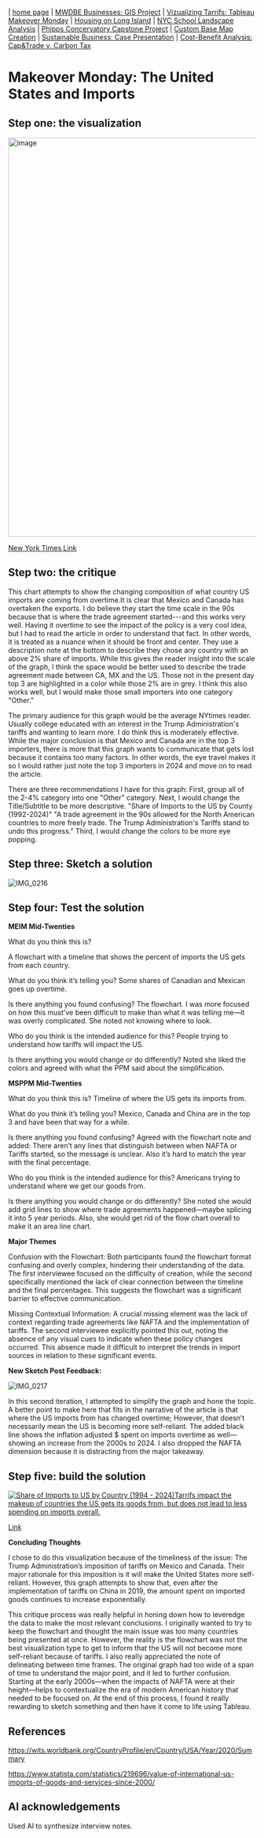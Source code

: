 | [home page](https://cristinagoeller.github.io/cristina-goeller-portfolio/) | [MWDBE Businesses: GIS Project](MWDBEBusinesses) | [Vizualizing Tarrifs: Tableau Makeover Monday](TableauRemake) | [Housing on Long Island](TellingStoriesDocumentation) | [NYC School Landscape Analysis](EDCSchoolsAnalysis) | [Phipps Concervatory Capstone Project](CapstoneProjectPhipps) | [Custom Base Map Creation](AdvancedGISPortfolio) | [Sustainable Business: Case Presentation](SustainableBusiness) | [Cost-Benefit Analysis: Cap&Trade v. Carbon Tax](Cap&TradevCarbonTax)

# Makeover Monday: The United States and Imports 
## Step one: the visualization
<img width="812" alt="image" src="https://github.com/user-attachments/assets/ca1f84a9-46bf-4c7e-a6ca-0ff79fe528b6" />

[New York Times Link]([url](https://www.nytimes.com/interactive/2025/02/01/business/economy/mexico-china-canada-imports-tariffs.html))

## Step two: the critique
This chart attempts to show the changing composition of what country US imports are coming from overtime.It is clear that Mexico and Canada has overtaken the exports.  I do believe they start the time scale in the 90s because that is where the trade agreement started---and this works very well. Having it overtime to see the impact of the policy is a very cool idea, but I had to read the article in order to understand that fact. In other words, it is treated as a nuance when it should be front and center. They use a description note at the bottom to describe they chose any country with an above 2% share of imports. While this gives the reader insight into the scale of the graph, I think the space would be better used to describe the trade agreement made between CA, MX and the US. Those not in the present day top 3 are highlighted in a color while those 2% are in grey. I think this also works well, but I would make those small importers into one category "Other."

The primary audience for this graph would be the average NYtimes reader. Usually college educated with an interest in the Trump Administration's tariffs and wanting to learn more. I do think this is moderately effective. While the major  conclusion is that Mexico and Canada are in the top 3 importers, there is more that this graph wants to communicate that gets lost because it contains too many factors. In other words, the eye travel makes it so I would rather just note the top 3 importers in 2024 and move on to read the article. 

There are three recommendations I have for this graph: First, group all of the 2-4% category into one "Other" category. Next, I would change the Title/Subtitle to be more descriptive. "Share of Imports to the US by County (1992-2024)" "A trade agreement in the 90s allowed for the North American countries to more freely trade. The Trump Administration's Tariffs stand to undo this progress." Third, I would change the colors to be more eye popping.

## Step three: Sketch a solution
![IMG_0216](https://github.com/user-attachments/assets/c976529d-0519-48f7-9e7a-58f61edec35e)

## Step four: Test the solution

**MEIM Mid-Twenties**

What do you think this is? 

A flowchart with a timeline that shows the percent of imports the US gets from each country.

What do you think it’s telling you? 
Some shares of Canadian and Mexican goes up overtime. 

Is there anything you found confusing? 
The flowchart. I was more focused on how this must've been difficult to make than what it was telling me—it was overly complicated. She noted not knowing where to look. 

Who do you think is the intended audience for this? 
People trying to understand how tariffs will impact the US. 

Is there anything you would change or do differently? 
Noted she liked the colors and agreed with what the PPM said about the simplification. 

**MSPPM Mid-Twenties**

What do you think this is? 
Timeline of where the US gets its imports from. 

What do you think it’s telling you? 
Mexico, Canada and China are in the top 3 and have been that way for a while. 

Is there anything you found confusing? 
Agreed with the flowchart note and added: There aren’t any lines that distinguish between when NAFTA or Tariffs started, so the message is unclear. Also it’s hard to match the year with the final percentage. 

Who do you think is the intended audience for this? 
Americans trying to understand where we get our goods from. 

Is there anything you would change or do differently?
She noted she would add grid lines to show where trade agreements happened—maybe splicing it into 5 year periods. Also, she would get rid of the flow chart overall to make it an area line chart.

**Major Themes**

Confusion with the Flowchart: Both participants found the flowchart format confusing and overly complex, hindering their understanding of the data.  The first interviewee focused on the difficulty of creation, while the second specifically mentioned the lack of clear connection between the timeline and the final percentages.  This suggests the flowchart was a significant barrier to effective communication.

Missing Contextual Information:  A crucial missing element was the lack of context regarding trade agreements like NAFTA and the implementation of tariffs.  The second interviewee explicitly pointed this out, noting the absence of any visual cues to indicate when these policy changes occurred.  This absence made it difficult to interpret the trends in import sources in relation to these significant events.

**New Sketch Post Feedback:**

![IMG_0217](https://github.com/user-attachments/assets/8c8d45e4-5028-4df9-a79d-a9c9222ac5e5)

In this second iteration, I attempted to simplify the graph and hone the topic. A better point to make here that fits in the narrative of the article is that where the US imports from has changed overtime; However, that doesn’t necessarily mean the US is becoming more self-reliant. The added black line shows the inflation adjusted $ spent on imports overtime as well—showing an increase from the 2000s to 2024. I also dropped the NAFTA dimension because it is distracting from the major takeaway. 


## Step five: build the solution

<div class='tableauPlaceholder' id='viz1739389239056' style='position: relative'><noscript><a href='#'><img alt='Share of Imports to US by Country (1994 - 2024)Tarrifs impact the makeup of  countries the US gets its goods from, but does not lead to less spending on imports overall.  ' src='https:&#47;&#47;public.tableau.com&#47;static&#47;images&#47;Ma&#47;MakeoverMondayTarrifsandSpentonImports&#47;RedotoUpload2&#47;1_rss.png' style='border: none' /></a></noscript><object class='tableauViz'  style='display:none;'><param name='host_url' value='https%3A%2F%2Fpublic.tableau.com%2F' /> <param name='embed_code_version' value='3' /> <param name='site_root' value='' /><param name='name' value='MakeoverMondayTarrifsandSpentonImports&#47;RedotoUpload2' /><param name='tabs' value='no' /><param name='toolbar' value='yes' /><param name='static_image' value='https:&#47;&#47;public.tableau.com&#47;static&#47;images&#47;Ma&#47;MakeoverMondayTarrifsandSpentonImports&#47;RedotoUpload2&#47;1.png' /> <param name='animate_transition' value='yes' /><param name='display_static_image' value='yes' /><param name='display_spinner' value='yes' /><param name='display_overlay' value='yes' /><param name='display_count' value='yes' /><param name='language' value='en-US' /></object></div>           
<script type='text/javascript'>      
  var divElement = document.getElementById('viz1739389239056');               
  var vizElement = divElement.getElementsByTagName('object')[0];           
  vizElement.style.width='100%';vizElement.style.height=(divElement.offsetWidth*0.75)+'px';     
  var scriptElement = document.createElement('script');                
  scriptElement.src = 'https://public.tableau.com/javascripts/api/viz_v1.js';   
  vizElement.parentNode.insertBefore(scriptElement, vizElement);       
</script>

[Link](https://public.tableau.com/views/MakeoverMondayTarrifsandSpentonImports/RedotoUpload2?:language=en-US&:sid=&:redirect=auth&:display_count=n&:origin=viz_share_link)

**Concluding Thoughts**

I chose to do this visualization because of the timeliness of the issue: The Trump Administration’s imposition of tariffs on Mexico and Canada. Their major rationale for this imposition is it will make the United States more self-reliant. However, this graph attempts to show that, even after the implementation of tariffs on China in 2019, the amount spent on imported goods continues to increase exponentially. 

This critique process was really helpful in honing down how to leveredge the data to make the most relevant conclusions. I originally wanted to try to keep the flowchart and thought the main issue was too many countries being presented at once. However, the reality is the flowchart was not the best visualization type to get to inform that the US will not become more self-reliant because of tariffs. I also really appreciated the note of delineating between time frames. The original graph had too wide of a span of time to understand the major point, and it led to further confusion. Starting at the early 2000s—when the impacts of NAFTA were at their height—helps to contextualize the era of modern American history that needed to be focused on. At the end of this process, I found it really rewarding to sketch something and then have it come to life using Tableau. 




## References
<https://wits.worldbank.org/CountryProfile/en/Country/USA/Year/2020/Summary>

<https://www.statista.com/statistics/219696/value-of-international-us-imports-of-goods-and-services-since-2000/>

## AI acknowledgements
Used AI to synthesize interview notes. 

